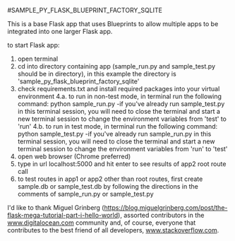 #SAMPLE_PY_FLASK_BLUEPRINT_FACTORY_SQLITE 

This is a base Flask app that uses Blueprints to allow multiple apps to be
integrated into one larger Flask app.

to start Flask app:

1. open terminal
2. cd into directory containing app (sample_run.py and sample_test.py should
    be in directory), in this example the directory is
    'sample_py_flask_blueprint_factory_sqlite'
3. check requirements.txt and install required packages into your virtual
    environment
4.a. to run in non-test mode, in terminal run the following command:
    python sample_run.py
    -if you've already run sample_test.py in this terminal session, you will
    need to close the terminal and start a new terminal session to change the
    environment variables from 'test' to 'run'
4.b. to run in test mode, in terminal run the following command:
    python sample_test.py
    -if you've already run sample_run.py in this terminal session, you will
    need to close the terminal and start a new terminal session to change the
    environment variables from 'run' to 'test'
5. open web browser (Chrome preferred)
6. type in url localhost:5000 and hit enter to see results of app2 root
    route call
7. to test routes in app1 or app2 other than root routes, first create
    sample.db or sample_test.db by following the directions in the comments of
    sample_run.py or sample_test.py


I'd like to thank Miguel Grinberg 
(https://blog.miguelgrinberg.com/post/the-flask-mega-tutorial-part-i-hello-world),
assorted contributors in the www.digitalocean.com community and, of course, everyone
that contributes to the best friend of all developers, www.stackoverflow.com. 
